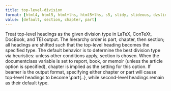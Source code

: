 ```yaml
---
title: top-level-division
format: [html4, html5, html+lhs, html5+lhs, s5, slidy, slideous, dzslides, revealjs]
value: [default, section, chapter, part]
---
```


Treat top-level headings as the given division type in LaTeX, ConTeXt, DocBook, and TEI output. The hierarchy order is part, chapter, then section; all headings are shifted such that the top-level heading becomes the specified type. The default behavior is to determine the best division type via heuristics: unless other conditions apply, section is chosen. When the documentclass variable is set to report, book, or memoir (unless the article option is specified), chapter is implied as the setting for this option. If beamer is the output format, specifying either chapter or part will cause top-level headings to become \part{..}, while second-level headings remain as their default type.


